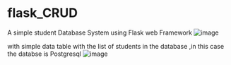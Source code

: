 # flask_CRUD

A simple student Database System using Flask web Framework
![image](https://user-images.githubusercontent.com/123411939/218320034-e88667c3-a362-485a-8aba-b35d49cb83e8.png)


with simple data table with the list of students in the database ,in this case the databse is Postgresql
![image](https://user-images.githubusercontent.com/123411939/218320002-ee40195f-1889-4df9-9574-61890d2cad89.png)
